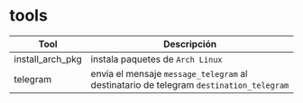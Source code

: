 # tools

| **Tool** | **Descripción** |
|----------|-----------------|
| install_arch_pkg | instala paquetes de `Arch Linux` |
| telegram | envía el mensaje `message_telegram` al destinatario de telegram `destination_telegram` |
